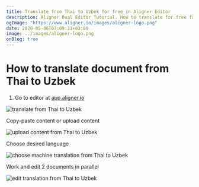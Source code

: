 ```yaml
---
title: Translate from Thai to Uzbek for free in Aligner Editor
description: Aligner Dual Editor Tutorial. How to translate for free from Thai to Uzbek. Aligner is multilingual document management platform. 
ogImage: "https://www.aligner.io/images/aligner-logo.png"
date: 2020-05-06T07:09:21+03:00
image: ../images/aligner-logo.png
onBlog: true
---
```


# How to translate document from Thai to Uzbek

1. Go to editor at [app.aligner.io](https://app.aligner.io "Aligner App web page")

![translate from Thai to Uzbek](../aligner-blank-editor.png "translate from Thai to Uzbek")

Copy-paste content or upload content

![upload content from Thai to Uzbek](../aligner-uploaded-document.png "upload content from Thai to Uzbek")

Choose desired language

![choose machine translation from Thai to Uzbek](../aligner-language-dropdown.png "choose machine translation from Thai to Uzbek")

Work and edit 2 documents in parallel

![edit translation from Thai to Uzbek](../aligner-double-sitded-editor.png "edit translation from Thai to Uzbek")

